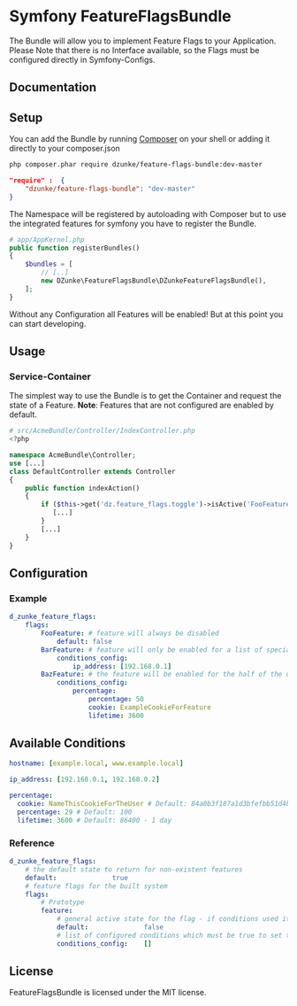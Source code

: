# Symfony FeatureFlagsBundle

The Bundle will allow you to implement Feature Flags to your Application.
Please Note that there is no Interface available, so the Flags must be
configured directly in Symfony-Configs.

## Documentation

## Setup

You can add the Bundle by running [Composer](http://getcomposer.org) on your shell or adding it directly to your composer.json

``` bash
php composer.phar require dzunke/feature-flags-bundle:dev-master
```

``` json
"require" :  {
    "dzunke/feature-flags-bundle": "dev-master"
}
```
The Namespace will be registered by autoloading with Composer but to use the integrated features for symfony you have to register the Bundle.

``` php
# app/AppKernel.php
public function registerBundles()
{
    $bundles = [
        // [..]
        new DZunke\FeatureFlagsBundle\DZunkeFeatureFlagsBundle(),
    ];
}
```
Without any Configuration all Features will be enabled! But at this point you
can start developing.

## Usage

### Service-Container

The simplest way to use the Bundle is to get the Container and request the
state of a Feature. **Note**: Features that are not configured are enabled by
default.

``` php
# src/AcmeBundle/Controller/IndexController.php
<?php

namespace AcmeBundle\Controller;
use [...]
class DefaultController extends Controller
{
    public function indexAction()
    {
        if ($this->get('dz.feature_flags.toggle')->isActive('FooFeature')) {
           [...]
        }
        [...]
    }
}

```
## Configuration

### Example

``` yaml
d_zunke_feature_flags:
    flags:
        FooFeature: # feature will always be disabled
            default: false
        BarFeature: # feature will only be enabled for a list of special ClientIps
            conditions_config:
                ip_address: [192.168.0.1]
        BazFeature: # the feature will be enabled for the half of the users
            conditions_config:
                percentage:
                    percentage: 50
                    cookie: ExampleCookieForFeature
                    lifetime: 3600
```

## Available Conditions

``` yaml
hostname: [example.local, www.example.local]
```

``` yaml
ip_address: [192.168.0.1, 192.168.0.2]
```

``` yaml
percentage:
  cookie: NameThisCookieForTheUser # Default: 84a0b3f187a1d3bfefbb51d4b93074b1e5d9102a
  percentage: 29 # Default: 100
  lifetime: 3600 # Default: 86400 - 1 day
```

### Reference

``` yaml
d_zunke_feature_flags:
    # the default state to return for non-existent features
    default:              true
    # feature flags for the built system
    flags:
        # Prototype
        feature:
            # general active state for the flag - if conditions used it would be irrelevant
            default:              false
            # list of configured conditions which must be true to set this flag active
            conditions_config:    []
```

## License

FeatureFlagsBundle is licensed under the MIT license.
